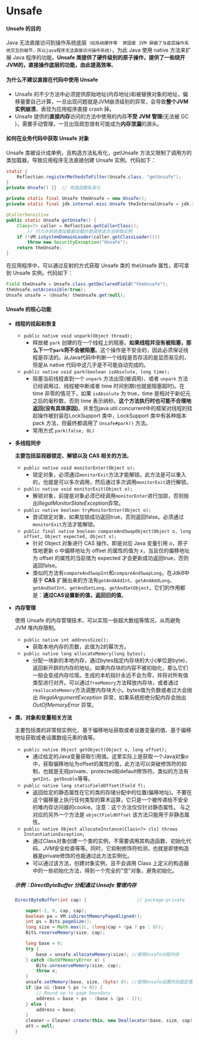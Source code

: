 # Unsafe

#### Unsafe 的目的

Java 无法直接访问到操作系统底层`（如系统硬件等  原因是 JVM 屏蔽了与底层操作系统交互的细节，所以java程序无法直接访问操作系统)`，为此 Java 使用 native 方法来扩展  Java 程序的功能。**Unsafe 类提供了硬件级别的原子操作，提供了一些绕开JVM的，直接操作底层的功能，由此提高效率**。

#### 为什么不建议直接在代码中使用 Unsafe

* Unsafe 的不少方法中必须提供原始地址(内存地址)和被替换对象的地址，偏移量要自己计算，一旦出现问题就是JVM崩溃级别的异常，会导致**整个JVM实例崩溃**，表现为应用程序直接 crash 掉。
* Unsafe 提供的**直接内存**访问的方法中使用的内存**不受 JVM 管理**(无法被 GC )，需要手动管理，一旦出现疏忽很有可能成为**内存泄漏**的源头。

#### 如何在业务代码中获取 Unsafe 对象

Unsafe 类被设计成单例，且构造方法私有化，getUnsafe 方法又限制了调用方的类加载器，导致应用程序无法直接创建 Unsafe 实例。代码如下：

```java
static {
    Reflection.registerMethodsToFilter(Unsafe.class, "getUnsafe");
}
private Unsafe() {}  // 构造函数私有化

private static final Unsafe theUnsafe = new Unsafe();
private static final jdk.internal.misc.Unsafe theInternalUnsafe = jdk.internal.misc.Unsafe.getUnsafe();

@CallerSensitive
public static Unsafe getUnsafe() {
    Class<?> caller = Reflection.getCallerClass();
		// 只允许系统类加载器加载的类调用该方法获取实例
    if (!VM.isSystemDomainLoader(caller.getClassLoader()))  
        throw new SecurityException("Unsafe");
    return theUnsafe;
}
```

在应用程序中，可以通过反射的方式获取 Unsafe 类的 theUnsafe 属性，即可拿到 Unsafe 实例。代码如下：

```java
Field theUnsafe = Unsafe.class.getDeclaredField("theUnsafe");
theUnsafe.setAccessible(true);
Unsafe unsafe = (Unsafe) theUnsafe.get(null);
```

#### Unsafe 的核心功能

* **线程的挂起和恢复**

  * `public native void unpark(Object thread);`
    * 释放被 `park` 创建的在一个线程上的阻塞。**如果线程并没有被阻塞，那么下一个`park`将不会被阻塞**。这个操作是不安全的，因此必须保证线程是存活的。从Java代码中判断一个线程是否存活的是显而易见的，但是从 native 代码中这几乎是不可能自动完成的。
  * `public native void park(boolean isAbsolute, long time);`
    * 阻塞当前线程直到一个 `unpark` 方法出现(被调用)、或者 `unpark` 方法已经调用过、线程被中断或者 time 时间到期(也就是阻塞超时)。在 time 非零的情况下，如果 `isAbsolute` 为 true，time 是相对于新纪元之后的毫秒数，否则 time 表示纳秒。**这个方法执行时也可能不合理地返回(没有具体原因)**。并发包java.util.concurrent中的框架对线程的挂起操作被封装在LockSupport 类中，LockSupport 类中有各种版本 pack 方法，但最终都调用了 `Unsafe#park()` 方法。
    * 常用方式 `park(false, 0L)`

* **多线程同步**

  **主要包括监视器锁定、解锁以及 CAS 相关的方法**。

  * `public native void monitorEnter(Object o);`
    * 锁定对象，必须通过`monitorExit`方法才能解锁。此方法是可以重入的，也就是可以多次调用，然后通过多次调用`monitorExit`进行解锁。
  * `public native void monitorExit(Object o);`
    * 解锁对象，前提是对象必须已经调用`monitorEnter`进行加锁，否则抛出*IllegalMonitorStateException*异常。
  * `public native boolean tryMonitorEnter(Object o);`
    * 尝试锁定对象，如果加锁成功返回true，否则返回false。必须通过`monitorExit`方法才能解锁。
  * `public final native boolean compareAndSwapObject(Object o, long offset, Object expected, Object x);`
    * 针对 Object 对象进行 CAS 操作。即是对应 Java 变量引用 o，原子性地更新 o 中偏移地址为 offset 的属性的值为 x，当且仅的偏移地址为 offset 的属性的当前值为 expected 才会更新成功返回true，否则返回false。
    * 类似的方法有`compareAndSwapInt`和`compareAndSwapLong`，在Jdk8中基于 **CAS** 扩展出来的方法有`getAndAddInt`、`getAndAddLong`、`getAndSetInt`、`getAndSetLong`、`getAndSetObject`，它们的作用都是：**通过CAS设置新的值，返回旧的值**。

* **内存管理**

  使用 Unsafe 的内存管理技术，可以实现一些超大数组等情况，从而避免 JVM 堆内存限制。

  * `public native int addressSize();`
    * 获取本地内存的页数，此值为2的幂次方。
  * `public native long allocateMemory(long bytes);`
    * 分配一块新的本地内存，通过bytes指定内存块的大小(单位是byte)，返回新开辟的内存的地址。如果内存块的内容不被初始化，那么它们一般会变成内存垃圾。生成的本机指针永远不会为零，并将对所有值类型进行对齐。可以通过`freeMemory`方法释放内存块，或者通过`reallocateMemory`方法调整内存块大小。bytes值为负数或者过大会抛出 *IllegalArgumentException* 异常，如果系统拒绝分配内存会抛出 *OutOfMemoryError* 异常。

* **类、对象和变量相关方法**

  主要包括类的非常规实例化、基于偏移地址获取或者设置变量的值、基于偏移地址获取或者设置数组元素的值等。

  * `public native Object getObject(Object o, long offset);` 
    * 通过给定的Java变量获取引用值。这里实际上是获取一个Java对象o中，获取偏移地址为offset的属性的值，此方法可以突破修饰符的抑制，也就是无视private、protected和default修饰符。类似的方法有`getInt`、`getDouble`等等。
  * `public native long staticFieldOffset(Field f);`
    * 返回给定的静态属性在它的类的存储分配中的位置(偏移地址)。不要在这个偏移量上执行任何类型的算术运算，它只是一个被传递给不安全的堆内存访问器的cookie。注意：这个方法仅仅针对静态属性。 与之对应的另外一个方法是 `objectFieldOffset` 该方法只能用于非静态属性。
  * `public native Object allocateInstance(Class<?> cls) throws InstantiationException;`
    * 通过Class对象创建一个类的实例，不需要调用其构造函数、初始化代码、JVM安全检查等等。同时，它抑制修饰符检测，也就是即使构造器是private修饰的也能通过此方法实例化。
    * 可以通过该方法，创建对象实例，且不会调用 Class 上定义的构造器中的一些初始化方法，得到一个完全的"空"对象，避免初始化。

  ##### 示例：DirectByteBuffer 分配通过 Unsafe 管理内存

  ```java
  DirectByteBuffer(int cap) {                   // package-private
  
      super(-1, 0, cap, cap);
      boolean pa = VM.isDirectMemoryPageAligned();
      int ps = Bits.pageSize();
      long size = Math.max(1L, (long)cap + (pa ? ps : 0));
      Bits.reserveMemory(size, cap);
  
      long base = 0;
      try {
          base = unsafe.allocateMemory(size); //使用Unsafe分配内存
      } catch (OutOfMemoryError x) {
          Bits.unreserveMemory(size, cap);
          throw x;
      }
      unsafe.setMemory(base, size, (byte) 0); //使用Unsafe设置内存固定值
      if (pa && (base % ps != 0)) {
          // Round up to page boundary
          address = base + ps - (base & (ps - 1));
      } else {
          address = base;
      }
      cleaner = Cleaner.create(this, new Deallocator(base, size, cap));
      att = null;
  }
  ```
